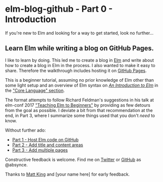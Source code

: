 # elm-blog-github - Part 0 - Introduction

If you're new to Elm and looking for a way to get started, look no further...

## Learn Elm while writing a blog on GitHub Pages.

I like to learn by doing. This led me to create a blog in [Elm](http://elm-lang.org/) and write about how to create a blog in Elm in the process. I also wanted to make it easy to share. Therefore the walkthrough includes hosting it on [GitHub Pages](https://pages.github.com/).

This is a beginner tutorial, assuming no prior knowledge of Elm other than some light setup and an overview of Elm syntax on [_An Introduction to Elm_](https://guide.elm-lang.org/) in the ["Core Language" section](https://guide.elm-lang.org/core_language.html).

The format attempts to follow Richard Feldman's suggestions in his talk at elm-conf 2017 ["Teaching Elm to Beginners"](https://youtu.be/G-GhUxeYc1U) by providing as few detours from the goal as possible. I deviate a bit from that recommendation at the end, in Part 3, where I summarize some things used that you don't _need_ to know.

Without further ado:
* [Part 1 - Host Elm code on GitHub](#!/post/elm-blog-github-part-1-host-elm-code-on-github)
* [Part 2 - Add title and content areas](#!/post/elm-blog-github-part-2-add-title-and-content-areas)
* [Part 3 - Add multiple pages](#!/post/elm-blog-github-part-3-add-multiple-pages)

Constructive feedback is welcome. Find me on [Twitter](https://twitter.com/absynce) or [GitHub](https://github.com/absynce/) as @absynce.

Thanks to [Matt King](https://twitter.com/making_3) and [your name here] for early feedback.
